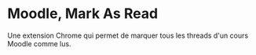 # Moodle, Mark As Read

Une extension Chrome qui permet de marquer tous les threads d'un cours Moodle comme lus.
